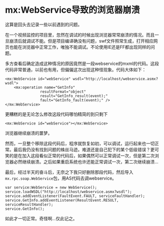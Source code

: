 # mx:WebService导致的浏览器崩溃

这算是回头去记录一些以前遇到的问题。

在一个视频监控的项目里，忽然在调试的时候出现浏览器常常崩溃的情况。而且一旦崩溃后就调试不能。但是项目编译确没有问题，swf文件照常生成，打开相应网页也能在浏览器中正常工作，唯独不能调试。不论使用IE还是FF都出现同样的问题。

多方查看后确定造成这种情况的原因竟然是一段webservice的mxml的代码。这段代码非常普通，以前也有用，但偏偏这次出现这种怪现象。代码大体如下：

```
<mx:WebService id="webService" wsdl="http://localhost/webservice.asmx?wsdl">
	<mx:operation name="GetInfo"
                resultFormat="object"
                result="GetInfo_result(event);"
                fault="GetInfo_fault(event);" />
</mx:WebService>
```

更糟糕的是无论怎么修改这段代码哪怕精简的到只剩下

```
<mx:WebService id="webService"></mx:WebService>
```

浏览器继续崩溃的噩梦。

然而，一旦整个移除这段代码后，程序就恢复如初，可以调试，运行起来也一切正常。最后我仍没有找到问题的蛛丝马迹。难道还是自己犯下的某个低级错误？更可笑的是在加入这段看似正常的代码后，如果偶然可以正常调试一次，但是第二次浏览器必然继续崩溃。之后如果重启系统也许还能正常调试一次，第二次继续崩溃...

最后，经过半天的奋斗后，无奈之下我只好删除那段代码，然后导入`mx.rpc.soap.WebService`包，用AS代码去调webservice。

```
var service:WebService = new WebService();
service.loadWSDL("http://localhost/webservice.asmx?wsdl");
service.addEventListener(FaultEvent.FAULT, serviceFaultHandler);
service.GetInfo.addEventListener(ResultEvent.RESULT, serviceResultHandler);
service.GetInfo();
```

如此才一切正常。奇怪啊...仅此记之。